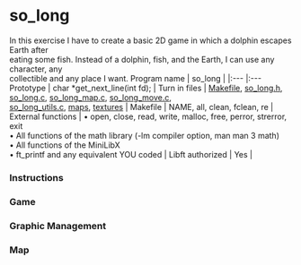 # so_long
In this exercise I have to create a basic 2D game in which a dolphin escapes Earth after<br />
eating some fish. Instead of a dolphin, fish, and the Earth, I can use any character, any<br />
collectible and any place I want.
Program name | so_long |
|:--- |:---
Prototype | char *get_next_line(int fd); |
Turn in files | [Makefile](https://github.com/merijnjong/so_long/blob/main/Makefile), [so_long.h](https://github.com/merijnjong/so_long/blob/main/so_long.h), [so_long.c](https://github.com/merijnjong/so_long/blob/main/so_long.c), [so_long_map.c](https://github.com/merijnjong/so_long/blob/main/so_long_map.c), [so_long_move.c](https://github.com/merijnjong/so_long/blob/main/so_long_move.c),<br />[so_long_utils.c](https://github.com/merijnjong/so_long/blob/main/so_long_utils.c), [maps](https://github.com/merijnjong/so_long/tree/main/maps), [textures](https://github.com/merijnjong/so_long/tree/main/assets) |
Makefile | NAME, all, clean, fclean, re |
External functions | • open, close, read, write, malloc, free, perror, strerror, exit<br />• All functions of the math library (-lm compiler option, man man 3 math)<br />• All functions of the MiniLibX<br />• ft_printf and any equivalent YOU coded |
Libft authorized | Yes |

### Instructions

### Game

### Graphic Management

### Map
